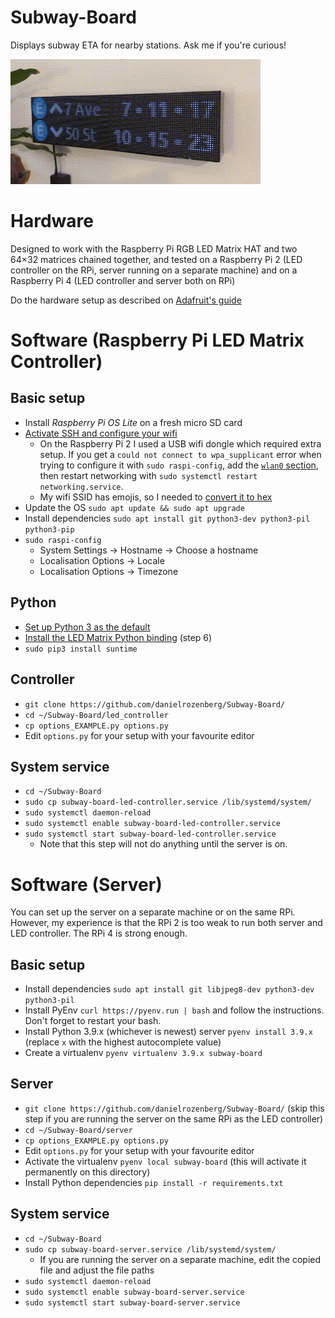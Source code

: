 # Subway-Board

Displays subway ETA for nearby stations. Ask me if you're curious!

![](./demo.gif)

# Hardware

Designed to work with the Raspberry Pi RGB LED Matrix HAT and two 64×32 matrices
chained together, and tested on a Raspberry Pi 2 (LED controller on the RPi,
server running on a separate machine) and on a Raspberry Pi 4 (LED controller
and server both on RPi)

Do the hardware setup as described on
[Adafruit's guide](https://learn.adafruit.com/adafruit-rgb-matrix-plus-real-time-clock-hat-for-raspberry-pi)

# Software (Raspberry Pi LED Matrix Controller)

## Basic setup

- Install _Raspberry Pi OS Lite_ on a fresh micro SD card
- [Activate SSH and configure your wifi](https://www.instructables.com/Control-Raspberry-Pi-Without-Monitor/)
  - On the Raspberry Pi 2 I used a USB wifi dongle which required extra setup.
    If you get a `could not connect to wpa_supplicant` error when trying
    to configure it with `sudo raspi-config`, add the
    [`wlan0` section](https://www.electronicshub.org/setup-wifi-raspberry-pi-2-using-usb-dongle/),
    then restart networking with `sudo systemctl restart networking.service`.
  - My wifi SSID has emojis, so I needed to
    [convert it to hex](https://raspberrypi.stackexchange.com/a/68661)
- Update the OS `sudo apt update && sudo apt upgrade`
- Install dependencies `sudo apt install git python3-dev python3-pil python3-pip`
- `sudo raspi-config`
  - System Settings → Hostname → Choose a hostname
  - Localisation Options → Locale
  - Localisation Options → Timezone

## Python

- [Set up Python 3 as the default](https://linuxconfig.org/how-to-change-from-default-to-alternative-python-version-on-debian-linux)
- [Install the LED Matrix Python binding](https://learn.adafruit.com/adafruit-rgb-matrix-plus-real-time-clock-hat-for-raspberry-pi/driving-matrices)
  (step 6)
- `sudo pip3 install suntime`

## Controller

- `git clone https://github.com/danielrozenberg/Subway-Board/`
- `cd ~/Subway-Board/led_controller`
- `cp options_EXAMPLE.py options.py`
- Edit `options.py` for your setup with your favourite editor

## System service

- `cd ~/Subway-Board`
- `sudo cp subway-board-led-controller.service /lib/systemd/system/`
- `sudo systemctl daemon-reload`
- `sudo systemctl enable subway-board-led-controller.service`
- `sudo systemctl start subway-board-led-controller.service`
  - Note that this step will not do anything until the server is on.

# Software (Server)

You can set up the server on a separate machine or on the same RPi. However, my
experience is that the RPi 2 is too weak to run both server and LED controller.
The RPi 4 is strong enough.

## Basic setup

- Install dependencies
  `sudo apt install git libjpeg8-dev python3-dev python3-pil`
- Install PyEnv `curl https://pyenv.run | bash` and follow the instructions.
  Don't forget to restart your bash.
- Install Python 3.9.x (whichever is newest) server `pyenv install 3.9.x`
  (replace `x` with the highest autocomplete value)
- Create a virtualenv `pyenv virtualenv 3.9.x subway-board`

## Server

- `git clone https://github.com/danielrozenberg/Subway-Board/` (skip this step
  if you are running the server on the same RPi as the LED controller)
- `cd ~/Subway-Board/server`
- `cp options_EXAMPLE.py options.py`
- Edit `options.py` for your setup with your favourite editor
- Activate the virtualenv `pyenv local subway-board` (this will activate it
  permanently on this directory)
- Install Python dependencies `pip install -r requirements.txt`

## System service

- `cd ~/Subway-Board`
- `sudo cp subway-board-server.service /lib/systemd/system/`
  - If you are running the server on a separate machine, edit the copied file
    and adjust the file paths
- `sudo systemctl daemon-reload`
- `sudo systemctl enable subway-board-server.service`
- `sudo systemctl start subway-board-server.service`
